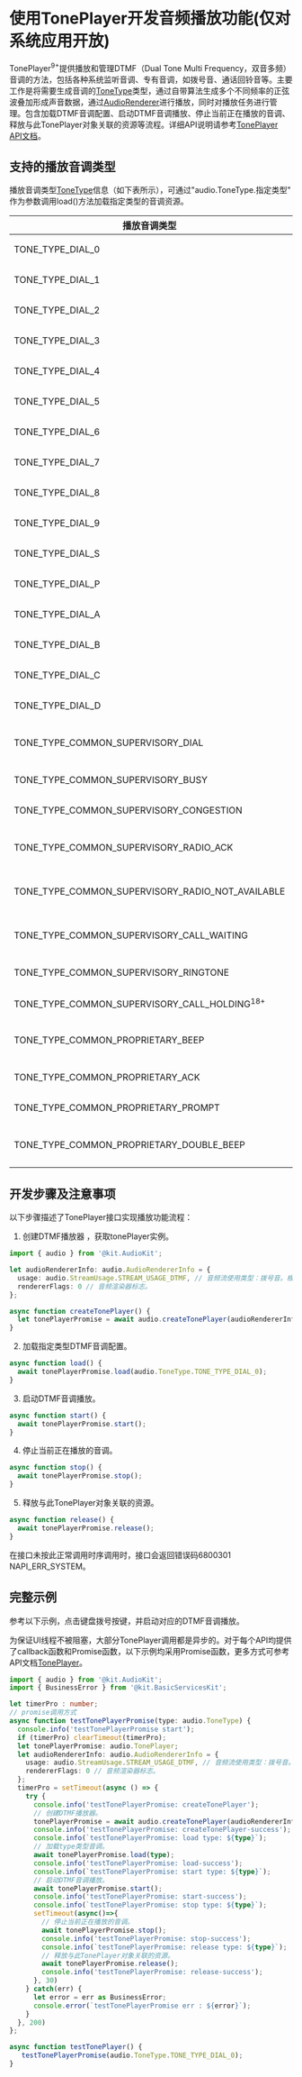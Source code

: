 # 使用TonePlayer开发音频播放功能(仅对系统应用开放)

TonePlayer<sup>9+</sup>提供播放和管理DTMF（Dual Tone Multi Frequency，双音多频）音调的方法，包括各种系统监听音调、专有音调，如拨号音、通话回铃音等。主要工作是将需要生成音调的[ToneType](../../reference/apis-audio-kit/js-apis-audio-sys.md#tonetype9)类型，通过自带算法生成多个不同频率的正弦波叠加形成声音数据，通过[AudioRenderer](../../reference/apis-audio-kit/arkts-apis-audio-AudioRenderer.md)进行播放，同时对播放任务进行管理。包含加载DTMF音调配置、启动DTMF音调播放、停止当前正在播放的音调、释放与此TonePlayer对象关联的资源等流程。详细API说明请参考[TonePlayer API文档](../../reference/apis-audio-kit/js-apis-audio-sys.md#toneplayer9)。

## 支持的播放音调类型

播放音调类型[ToneType](../../reference/apis-audio-kit/js-apis-audio-sys.md#tonetype9)信息（如下表所示），可通过"audio.ToneType.指定类型" 作为参数调用load()方法加载指定类型的音调资源。

| 播放音调类型 | 值 | 说明 | 
| -------- | -------- | -------- |
| TONE_TYPE_DIAL_0 | 0 | 键0的DTMF音。 | 
| TONE_TYPE_DIAL_1 | 1 | 键1的DTMF音。 | 
| TONE_TYPE_DIAL_2 | 2 | 键2的DTMF音。 | 
| TONE_TYPE_DIAL_3 | 3 | 键3的DTMF音。 | 
| TONE_TYPE_DIAL_4 | 4 | 键4的DTMF音。 | 
| TONE_TYPE_DIAL_5 | 5 | 键5的DTMF音。 | 
| TONE_TYPE_DIAL_6 | 6 | 键6的DTMF音。 | 
| TONE_TYPE_DIAL_7 | 7 | 键7的DTMF音。 | 
| TONE_TYPE_DIAL_8 | 8 | 键8的DTMF音。 | 
| TONE_TYPE_DIAL_9 | 9 | 键9的DTMF音。 | 
| TONE_TYPE_DIAL_S | 10 | 键\*的DTMF音。 | 
| TONE_TYPE_DIAL_P | 11 | 键\#的DTMF音。 | 
| TONE_TYPE_DIAL_A | 12 | 键A的DTMF音。 | 
| TONE_TYPE_DIAL_B | 13 | 键B的DTMF音。 | 
| TONE_TYPE_DIAL_C | 14 | 键C的DTMF音。 | 
| TONE_TYPE_DIAL_D | 15 | 键D的DTMF音。 | 
| TONE_TYPE_COMMON_SUPERVISORY_DIAL | 100 | 呼叫监管音调，拨号音。 | 
| TONE_TYPE_COMMON_SUPERVISORY_BUSY | 101 | 呼叫监管音调，忙。 | 
| TONE_TYPE_COMMON_SUPERVISORY_CONGESTION | 102 | 呼叫监管音调，拥塞。 | 
| TONE_TYPE_COMMON_SUPERVISORY_RADIO_ACK | 103 | 呼叫监管音调，无线电&nbsp;ACK。 | 
| TONE_TYPE_COMMON_SUPERVISORY_RADIO_NOT_AVAILABLE | 104 | 呼叫监管音调，无线电不可用。 | 
| TONE_TYPE_COMMON_SUPERVISORY_CALL_WAITING | 106 | 呼叫监管音调，呼叫等待。 | 
| TONE_TYPE_COMMON_SUPERVISORY_RINGTONE | 107 | 呼叫监管音调，铃声。 | 
| TONE_TYPE_COMMON_SUPERVISORY_CALL_HOLDING<sup>18+</sup> | 108 | 呼叫保持音调。 |
| TONE_TYPE_COMMON_PROPRIETARY_BEEP | 200 | 专有声调，一般蜂鸣声。 | 
| TONE_TYPE_COMMON_PROPRIETARY_ACK | 201 | 专有声调，ACK。 | 
| TONE_TYPE_COMMON_PROPRIETARY_PROMPT | 203 | 专有声调，PROMPT。 | 
| TONE_TYPE_COMMON_PROPRIETARY_DOUBLE_BEEP | 204 | 专有声调，双重蜂鸣声。 | 

## 开发步骤及注意事项

以下步骤描述了TonePlayer接口实现播放功能流程：

1. 创建DTMF播放器 ，获取tonePlayer实例。
     
```ts
import { audio } from '@kit.AudioKit';

let audioRendererInfo: audio.AudioRendererInfo = {
  usage: audio.StreamUsage.STREAM_USAGE_DTMF, // 音频流使用类型：拨号音。根据业务场景配置，参考StreamUsage。
  rendererFlags: 0 // 音频渲染器标志。
};

async function createTonePlayer() {
  let tonePlayerPromise = await audio.createTonePlayer(audioRendererInfo);
}
```

2. 加载指定类型DTMF音调配置。
     
```ts
async function load() {
  await tonePlayerPromise.load(audio.ToneType.TONE_TYPE_DIAL_0);
}
```

3. 启动DTMF音调播放。
     
```ts
async function start() {
  await tonePlayerPromise.start();
}
```

4. 停止当前正在播放的音调。
     
```ts
async function stop() {
  await tonePlayerPromise.stop();
}
```

5. 释放与此TonePlayer对象关联的资源。
     
```ts
async function release() {
  await tonePlayerPromise.release();
}
```

在接口未按此正常调用时序调用时，接口会返回错误码6800301 NAPI_ERR_SYSTEM。

## 完整示例

参考以下示例，点击键盘拨号按键，并启动对应的DTMF音调播放。

为保证UI线程不被阻塞，大部分TonePlayer调用都是异步的。对于每个API均提供了callback函数和Promise函数，以下示例均采用Promise函数，更多方式可参考API文档[TonePlayer](../../reference/apis-audio-kit/js-apis-audio-sys.md#toneplayer9)。

```ts
import { audio } from '@kit.AudioKit';
import { BusinessError } from '@kit.BasicServicesKit';

let timerPro : number;
// promise调用方式
async function testTonePlayerPromise(type: audio.ToneType) {
  console.info('testTonePlayerPromise start');
  if (timerPro) clearTimeout(timerPro);
  let tonePlayerPromise: audio.TonePlayer;
  let audioRendererInfo: audio.AudioRendererInfo = {
    usage: audio.StreamUsage.STREAM_USAGE_DTMF, // 音频流使用类型：拨号音。根据业务场景配置，参考StreamUsage。
    rendererFlags: 0 // 音频渲染器标志。
  };
  timerPro = setTimeout(async () => {
    try {
      console.info('testTonePlayerPromise: createTonePlayer');
      // 创建DTMF播放器。   
      tonePlayerPromise = await audio.createTonePlayer(audioRendererInfo);
      console.info('testTonePlayerPromise: createTonePlayer-success');
      console.info(`testTonePlayerPromise: load type: ${type}`);
      // 加载type类型音调。
      await tonePlayerPromise.load(type);
      console.info('testTonePlayerPromise: load-success');
      console.info(`testTonePlayerPromise: start type: ${type}`);
      // 启动DTMF音调播放。
      await tonePlayerPromise.start();
      console.info('testTonePlayerPromise: start-success');
      console.info(`testTonePlayerPromise: stop type: ${type}`);
      setTimeout(async()=>{
        // 停止当前正在播放的音调。
        await tonePlayerPromise.stop();
        console.info('testTonePlayerPromise: stop-success');
        console.info(`testTonePlayerPromise: release type: ${type}`);
        // 释放与此TonePlayer对象关联的资源。
        await tonePlayerPromise.release();
        console.info('testTonePlayerPromise: release-success');
      }, 30)
    } catch(err) {
      let error = err as BusinessError;
      console.error(`testTonePlayerPromise err : ${error}`);
    }
  }, 200)
};

async function testTonePlayer() {
   testTonePlayerPromise(audio.ToneType.TONE_TYPE_DIAL_0);
}
```
